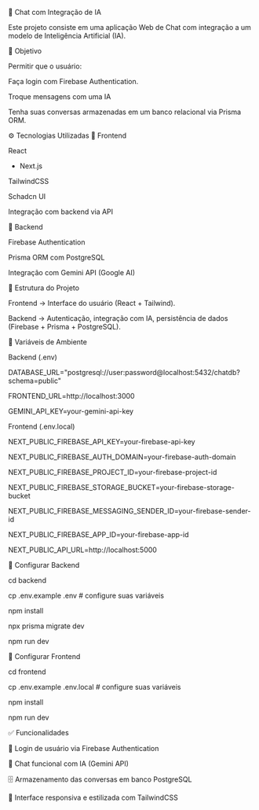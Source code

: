 🧠 Chat com Integração de IA

Este projeto consiste em uma aplicação Web de Chat com integração a um modelo de Inteligência Artificial (IA).

📌 Objetivo

Permitir que o usuário:

Faça login com Firebase Authentication.

Troque mensagens com uma IA

Tenha suas conversas armazenadas em um banco relacional via Prisma ORM.

⚙️ Tecnologias Utilizadas
🔹 Frontend

React
 + Next.js

TailwindCSS

Schadcn UI

Integração com backend via API

🔹 Backend

Firebase Authentication

Prisma ORM
 com PostgreSQL

Integração com Gemini API (Google AI)

📂 Estrutura do Projeto

Frontend → Interface do usuário (React + Tailwind).

Backend → Autenticação, integração com IA, persistência de dados (Firebase + Prisma + PostgreSQL).

🔑 Variáveis de Ambiente

Backend (.env)

DATABASE_URL="postgresql://user:password@localhost:5432/chatdb?schema=public"

FRONTEND_URL=http://localhost:3000

GEMINI_API_KEY=your-gemini-api-key

Frontend (.env.local)

NEXT_PUBLIC_FIREBASE_API_KEY=your-firebase-api-key

NEXT_PUBLIC_FIREBASE_AUTH_DOMAIN=your-firebase-auth-domain

NEXT_PUBLIC_FIREBASE_PROJECT_ID=your-firebase-project-id

NEXT_PUBLIC_FIREBASE_STORAGE_BUCKET=your-firebase-storage-bucket

NEXT_PUBLIC_FIREBASE_MESSAGING_SENDER_ID=your-firebase-sender-id

NEXT_PUBLIC_FIREBASE_APP_ID=your-firebase-app-id

NEXT_PUBLIC_API_URL=http://localhost:5000

🚀 Configurar Backend

cd backend

cp .env.example .env   # configure suas variáveis

npm install

npx prisma migrate dev

npm run dev

🚀 Configurar Frontend

cd frontend

cp .env.example .env.local   # configure suas variáveis

npm install

npm run dev

✅ Funcionalidades

🔐 Login de usuário via Firebase Authentication

💬 Chat funcional com IA (Gemini API)

🗄️ Armazenamento das conversas em banco PostgreSQL

🎨 Interface responsiva e estilizada com TailwindCSS

